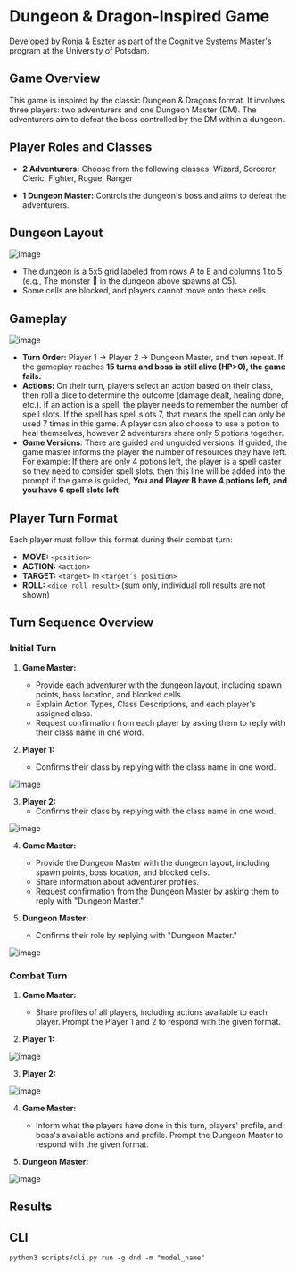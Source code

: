 # Dungeon & Dragon-Inspired Game

Developed by Ronja & Eszter as part of the Cognitive Systems Master's program at the University of Potsdam.

## Game Overview

This game is inspired by the classic Dungeon & Dragons format. It involves three players: two adventurers and one Dungeon Master (DM). The adventurers aim to defeat the boss controlled by the DM within a dungeon.

## Player Roles and Classes

- **2 Adventurers:** Choose from the following classes: Wizard, Sorcerer, Cleric, Fighter, Rogue, Ranger

- **1 Dungeon Master:** Controls the dungeon's boss and aims to defeat the adventurers.

## Dungeon Layout
![image](https://github.com/user-attachments/assets/b505b939-042d-40a2-b790-8847b2286657)

- The dungeon is a 5x5 grid labeled from rows A to E and columns 1 to 5 (e.g., The monster 👾 in the dungeon above spawns at C5).
- Some cells are blocked, and players cannot move onto these cells.

## Gameplay

![image](https://github.com/user-attachments/assets/57859768-240e-48a8-b000-6eadd4d01b90)
- **Turn Order:** Player 1 → Player 2 → Dungeon Master, and then repeat. If the gameplay reaches **15 turns and boss is still alive (HP>0), the game fails.**
- **Actions:** On their turn, players select an action based on their class, then roll a dice to determine the outcome (damage dealt, healing done, etc.). If an action is a spell, the player needs to remember the number of spell slots. If the spell has spell slots 7, that means the spell can only be used 7 times in this game. A player can also choose to use a potion to heal themselves, however 2 adventurers share only 5 potions together.
- **Game Versions**: There are guided and unguided versions. If guided, the game master informs the player the number of resources they have left. For example: If there are only 4 potions left, the player is a spell caster so they need to consider spell slots, then this line will be added into the prompt if the game is guided, **You and Player B have 4 potions left, and you have 6 spell slots left.**

## Player Turn Format

Each player must follow this format during their combat turn:

- **MOVE:** `<position>`
- **ACTION:** `<action>`
- **TARGET:** `<target>` in `<target’s position>`
- **ROLL:** `<dice roll result>` (sum only, individual roll results are not shown)

## Turn Sequence Overview

### Initial Turn

1. **Game Master:**
   - Provide each adventurer with the dungeon layout, including spawn points, boss location, and blocked cells.
   - Explain Action Types, Class Descriptions, and each player's assigned class.
   - Request confirmation from each player by asking them to reply with their class name in one word.

2. **Player 1:**
   - Confirms their class by replying with the class name in one word.
   
![image](https://github.com/user-attachments/assets/46de4089-02e8-482e-84a4-bdd50fbea52c)

3. **Player 2:**
   - Confirms their class by replying with the class name in one word.
   
![image](https://github.com/user-attachments/assets/bdbed675-f5d2-4c12-8b82-8e85e694dfca)


4. **Game Master:**
   - Provide the Dungeon Master with the dungeon layout, including spawn points, boss location, and blocked cells.
   - Share information about adventurer profiles.
   - Request confirmation from the Dungeon Master by asking them to reply with "Dungeon Master."

5. **Dungeon Master:**
   - Confirms their role by replying with "Dungeon Master."

![image](https://github.com/user-attachments/assets/3141c3bb-0fa6-4616-8475-2853d25d7b43)

### Combat Turn
1. **Game Master:**
   - Share profiles of all players, including actions available to each player. Prompt the Player 1 and 2 to respond with the given format.

2. **Player 1:**

![image](https://github.com/user-attachments/assets/14186fe4-9f05-48ee-b312-d55ed6ae520e)


3. **Player 2:**

![image](https://github.com/user-attachments/assets/7e66c27f-a37c-4037-91d8-28116055d592)

4. **Game Master:**
   - Inform what the players have done in this turn, players' profile, and boss's available actions and profile. Prompt the Dungeon Master to respond with the given format.

3. **Dungeon Master:**

![image](https://github.com/user-attachments/assets/c7826dbd-bbdb-4654-815a-01d2d883d3cc)

## Results

## CLI

`python3 scripts/cli.py run -g dnd -m "model_name"`
